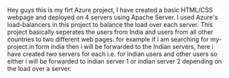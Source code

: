 Hey guys this is my firt Azure project, I have created a basic HTML/CSS webpage and deployed on 4 servers
using Apache Server. I used Azure's load-balancers in this project to balance the load over each server.
This project basically seperates the users from India and users from all other countries to two different web pages.
for example if i am searching for my-project.in form india then i will be forwarded to the Indian servers,
here i have created two servers for each i.e. for indian users and other users so either i will be forwarded to indian server 1 or indian server 2 depending on the load over a server.

